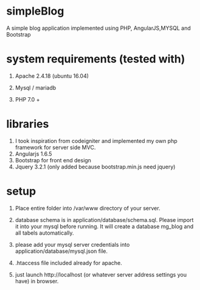 # simpleBlog
A simple blog application implemented using PHP, AngularJS,MYSQL and Bootstrap

# system requirements (tested with)
 1) Apache 2.4.18 (ubuntu 16.04)
 
 2) Mysql / mariadb  
 
 3) PHP 7.0 +
 
 # libraries
 
 1) I took inspiration from codeigniter and implemented my own php framework for server side MVC.
 2) Angularjs 1.6.5
 3) Bootstrap for front end design
 4) Jquery 3.2.1 (only added because bootstrap.min.js need jquery)
 
# setup
1) Place entire folder into /var/www directory of your server.

2) database schema is in application/database/schema.sql. Please import it into your mysql before running. It will create a database mg_blog and all tabels automatically.

3) please add your mysql server credentials into  application/database/mysql.json file.

4) .htaccess file included already for apache.

5) just launch http://localhost (or whatever server address settings you have) in browser.



